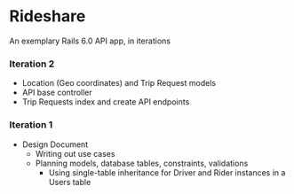 # Rideshare

An exemplary Rails 6.0 API app, in iterations

### Iteration 2

* Location (Geo coordinates) and Trip Request models
* API base controller
* Trip Requests index and create API endpoints


### Iteration 1

* Design Document
  * Writing out use cases
  * Planning models, database tables, constraints, validations
    * Using single-table inheritance for Driver and Rider instances in a Users table


